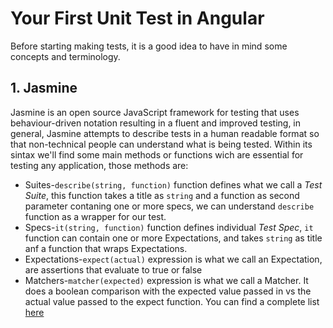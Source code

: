 # Your First Unit Test in Angular

Before starting making tests, it is a good idea to have in mind some concepts and terminology.

## 1. Jasmine
Jasmine is an open source JavaScript framework for testing  that uses behaviour-driven notation resulting in a fluent and improved testing, in general, Jasmine attempts to describe tests in a human readable format so that non-technical people can understand what is being tested.
Within its sintax we'll find some main methods or functions wich are essential for testing any application, those methods are:

- Suites-`describe(string, function)` function defines what we call a <i>Test Suite</i>, this function takes a title as `string` and a function as second parameter contaning one or more specs, we can understand `describe` function as a wrapper for our test.  
- Specs-`it(string, function)` function defines individual <i>Test Spec</i>, `it` function can contain one or more Expectations, and takes `string` as title anf a function that wraps Expectations.
- Expectations-`expect(actual)` expression is what we call an Expectation, are assertions that evaluate to true or false
- Matchers-`matcher(expected)` expression is what we call a Matcher. It does a boolean comparison with the expected value passed in vs the actual value passed to the expect function. You can find a complete list [here](https://github.com/JamieMason/Jasmine-Matchers#matchers)